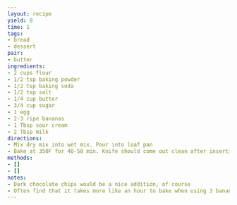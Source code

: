 ```yaml
---
layout: recipe
yield: 8
time: 1
tags:
- bread
- dessert
pair:
- butter
ingredients:
- 2 cups flour
- 1/2 tsp baking powder
- 1/2 tsp baking soda
- 1/2 tsp salt
- 1/4 cup butter
- 3/4 cup sugar
- 1 egg
- 2-3 ripe bananas
- 1 Tbsp sour cream
- 2 Tbsp milk
directions:
- Mix dry mix into wet mix. Pour into loaf pan
- Bake at 350F for 40-50 min. Knife should come out clean after inserting
methods:
- []
- []
notes:
- Dark chocolate chips would be a nice addition, of course
- Often find that it takes more like an hour to bake when using 3 bananas
---
```


